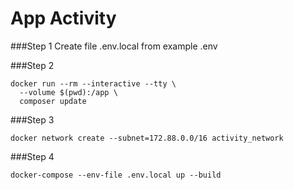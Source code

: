 # App Activity


###Step 1
Create file .env.local from example .env

###Step 2
~~~
docker run --rm --interactive --tty \
  --volume $(pwd):/app \
  composer update
~~~

###Step 3
~~~
docker network create --subnet=172.88.0.0/16 activity_network
~~~

###Step 4
~~~
docker-compose --env-file .env.local up --build
~~~